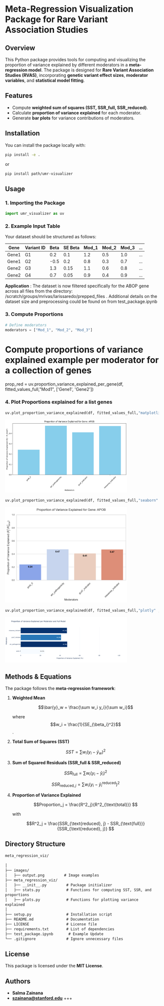 

# **Meta-Regression Visualization Package for Rare Variant Association Studies**

## **Overview**

This Python package provides tools for computing and visualizing the proportion of variance explained by different moderators in a **meta-regression model**. The package is designed for **Rare Variant Association Studies (RVAS)**, incorporating **genetic variant effect sizes**, **moderator variables**, and **statistical model fitting**.

## **Features**

- Compute **weighted sum of squares (SST, SSR\_full, SSR\_reduced)**.
- Calculate **proportion of variance explained** for each moderator.
- Generate **bar plots** for variance contributions of moderators.

## **Installation**

You can install the package locally with:

```bash
pip install -e .
```

or

```bash
pip install path/umr-visualizer
```

## **Usage**

### **1. Importing the Package**

```python
import umr_visualizer as uv
```

### **2. Example Input Table**

Your dataset should be structured as follows:

| Gene  | Variant ID | Beta | SE Beta | Mod\_1 | Mod\_2 | Mod\_3 | ... |
| ----- | ---------- | ---- | ------- | ------ | ------ | ------ | --- |
| Gene1 | G1         | 0.2  | 0.1     | 1.2    | 0.5    | 1.0   | ... |
| Gene1 | G2         | -0.5  | 0.2    | 0.8    | 0.3    | 0.7    | ... |
| Gene2 | G3         | 1.3  | 0.15     | 1.1    | 0.6    | 0.8    | ... |
| Gene2 | G4         | 0.7  | 0.05    | 0.9    | 0.4    | 0.9   | ... |


**Application** : The dataset is now filtered specifically for the ABOP gene across all files from the directory:
/scratch/groups/mrivas/larissaredo/prepped_files .  Additional details on the dataset size and preprocessing could be found on from test_package.ipynb


### **3. Compute Proportions**

```python
# Define moderators
moderators = ["Mod_1", "Mod_2", "Mod_3"]
```
# Compute proportions of variance explained example per moderator for a collection of genes
prop_red = uv.proportion_variance_explained_per_gene(df, fitted_values_full,"Mod1", ['Gene1', 'Gene2'])


### **4. Plot Proportions explained for a list genes**

```python
uv.plot_proportion_variance_explained(df, fitted_values_full,"matplotlib" , ['Gene1', 'Gene2'])
```
<img src="images/output_plt.png" alt="Variance Explained Matplotlib bar plot" width="400">

```python
uv.plot_proportion_variance_explained(df, fitted_values_full,"seaborn" , ['Gene1', 'Gene2'])
```
<img src="images/output_sns.png" alt="Variance Explained Seaborn bar plot" width="400">

```python
uv.plot_proportion_variance_explained(df, fitted_values_full,"plotly" , ['Gene1', 'Gene2'])
```
<img src="images/output_plotly.png" alt="Variance Explained Plotly bar plot inversed" width="400">


## **Methods & Equations**

The package follows the **meta-regression framework**:

1. **Weighted Mean**

   $$\bar{y}_w = \frac{\sum w_i y_i}{\sum w_i}$$

   where
    $$w_i = \frac{1}{SE_{\beta_i}^2}$$.

3. **Total Sum of Squares (SST)**


   $$SST = \sum w_i (y_i - \bar{y}_w)^2
   $$

4. **Sum of Squared Residuals (SSR\_full & SSR\_reduced)**

   $$SSR_{\text{full}} = \sum w_i (y_i - \hat{y}_i)^2
   $$

   $$SSR_{\text{reduced}, j} = \sum w_i (y_i - \hat{y}_i^{\text{reduced}})^2
   $$

5. **Proportion of Variance Explained**

   $$Proportion_j = \frac{R^2_j}{R^2_{\text{total}}}
   $$

   with

   $$R^2_j = \frac{SSR_{\text{reduced}, j} - SSR_{\text{full}}}{SSR_{\text{reduced}, j}}
   $$

## **Directory Structure**

```
meta_regression_viz/

│
├── images/
│   ├── output.png         # Image examples 
├── meta_regression_viz/
│   ├── __init__.py         # Package initializer
│   ├── stats.py            # Functions for computing SST, SSR, and proportions
│   ├── plots.py            # Functions for plotting variance explained
│
├── setup.py                # Installation script
├── README.md               # Documentation
├── LICENSE                 # License file
├── requirements.txt        # List of dependencies
├── test_package.ipynb       # Example Update
└── .gitignore              # Ignore unnecessary files
```

## **License**

This package is licensed under the **MIT License**.

## **Authors**

- **Salma Zainana**
- **[szainana@stanford.edu](mailto\:szainana@stanford.edu)**
  +++

